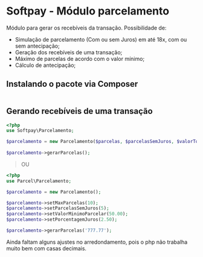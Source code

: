 # Softpay - Módulo parcelamento
Módulo para gerar os recebíveis da transação. Possibilidade de:

 - Simulação de parcelamento (Com ou sem Juros) em até 18x, com ou sem antecipação;
 - Geração dos recebíveis de uma transação;
 - Máximo de parcelas de acordo com o valor mínimo;
 - Cálculo de antecipação;
 
## Instalando o pacote via Composer

```composer require Softpay/Parcelamento
```


## Gerando recebíveis de uma transação

```php
<?php
use Softpay\Parcelamento;

$parcelamento = new Parcelamento($parcelas, $parcelasSemJuros, $valorTotal, $MDR);
        
$parcelamento->gerarParcelas();

```
>OU
```php
<?php
use Parcel\Parcelamento;

$parcelamento = new Parcelamento();

$parcelamento->setMaxParcelas(10);
$parcelamento->setParcelasSemJuros(5);
$parcelamento->setValorMinimoParcelar(50.00);
$parcelamento->setPorcentagemJuros(2.50);

$parcelamento->gerarParcelas('777.77');

```
Ainda faltam alguns ajustes no arredondamento, pois o php não trabalha muito bem com casas decimais.
